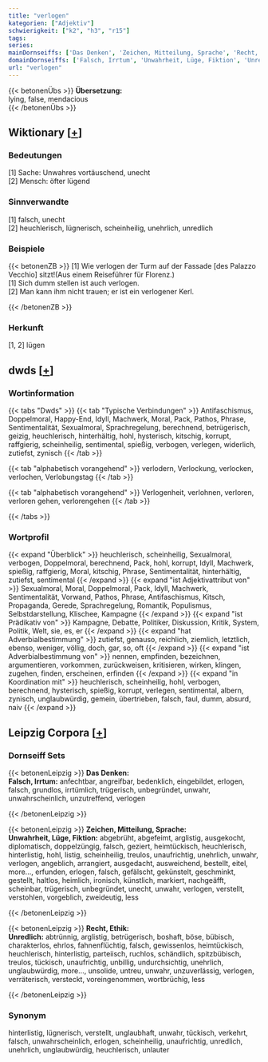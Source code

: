 ```yaml
---
title: "verlogen"
kategorien: ["Adjektiv"]
schwierigkeit: ["k2", "h3", "r15"]
tags:
series:
mainDornseiffs: ['Das Denken', 'Zeichen, Mitteilung, Sprache', 'Recht, Ethik']
domainDornseiffs: ['Falsch, Irrtum', 'Unwahrheit, Lüge, Fiktion', 'Unredlich']
url: "verlogen"
---
```


{{< betonenÜbs >}}
**Übersetzung:**  
lying, false, mendacious  
{{< /betonenÜbs >}}

## Wiktionary [[+](https://de.wiktionary.org/wiki/verlogen)]

### Bedeutungen
[1] Sache: Unwahr­es vortäuschend, unecht  
[2] Mensch: öfter lügend  

### Sinnverwandte
[1] falsch, unecht  
[2] heuchlerisch, lügnerisch, scheinheilig, unehrlich, unredlich  

### Beispiele
{{< betonenZB >}}
[1] Wie verlogen der Turm auf der Fassade [des Palazzo Vecchio] sitzt!(Aus einem Reiseführer für Florenz.)  
[1] Sich dumm stellen ist auch verlogen.  
[2] Man kann ihm nicht trauen; er ist ein verlogener Kerl.  

{{< /betonenZB >}}
### Herkunft
[1, 2] lügen  



## dwds [[+](https://www.dwds.de/wb/verlogen)]

### Wortinformation
{{< tabs "Dwds" >}}
{{< tab "Typische Verbindungen" >}}
Antifaschismus, Doppelmoral, Happy-End, Idyll, Machwerk, Moral, Pack, Pathos, Phrase, Sentimentalität, Sexualmoral, Sprachregelung, berechnend, betrügerisch, geizig, heuchlerisch, hinterhältig, hohl, hysterisch, kitschig, korrupt, raffgierig, scheinheilig, sentimental, spießig, verbogen, verlegen, widerlich, zutiefst, zynisch
{{< /tab >}}

{{< tab "alphabetisch vorangehend" >}}
verlodern, Verlockung, verlocken, verlochen, Verlobungstag
{{< /tab >}}

{{< tab "alphabetisch vorangehend" >}}
Verlogenheit, verlohnen, verloren, verloren gehen, verlorengehen
{{< /tab >}}

{{< /tabs >}}

### Wortprofil
{{< expand "Überblick" >}} heuchlerisch, scheinheilig, Sexualmoral, verbogen, Doppelmoral, berechnend, Pack, hohl, korrupt, Idyll, Machwerk, spießig, raffgierig, Moral, kitschig, Phrase, Sentimentalität, hinterhältig, zutiefst, sentimental {{< /expand >}}
{{< expand "ist Adjektivattribut von" >}} Sexualmoral, Moral, Doppelmoral, Pack, Idyll, Machwerk, Sentimentalität, Vorwand, Pathos, Phrase, Antifaschismus, Kitsch, Propaganda, Gerede, Sprachregelung, Romantik, Populismus, Selbstdarstellung, Klischee, Kampagne {{< /expand >}}
{{< expand "ist Prädikativ von" >}} Kampagne, Debatte, Politiker, Diskussion, Kritik, System, Politik, Welt, sie, es, er {{< /expand >}}
{{< expand "hat Adverbialbestimmung" >}} zutiefst, genauso, reichlich, ziemlich, letztlich, ebenso, weniger, völlig, doch, gar, so, oft {{< /expand >}}
{{< expand "ist Adverbialbestimmung von" >}} nennen, empfinden, bezeichnen, argumentieren, vorkommen, zurückweisen, kritisieren, wirken, klingen, zugehen, finden, erscheinen, erfinden {{< /expand >}}
{{< expand "in Koordination mit" >}} heuchlerisch, scheinheilig, hohl, verbogen, berechnend, hysterisch, spießig, korrupt, verlegen, sentimental, albern, zynisch, unglaubwürdig, gemein, übertrieben, falsch, faul, dumm, absurd, naiv {{< /expand >}}

## Leipzig Corpora [[+](https://corpora.uni-leipzig.de/en/res?word=verlogen&corpusId=deu_newscrawl-public_2018)]

### Dornseiff Sets
{{< betonenLeipzig >}}
**Das Denken:**  
**Falsch, Irrtum:** anfechtbar, angreifbar, bedenklich, eingebildet, erlogen, falsch, grundlos, irrtümlich, trügerisch, unbegründet, unwahr, unwahrscheinlich, unzutreffend, verlogen  

{{< /betonenLeipzig >}}


{{< betonenLeipzig >}}
**Zeichen, Mitteilung, Sprache:**  
**Unwahrheit, Lüge, Fiktion:** abgebrüht, abgefeimt, arglistig, ausgekocht, diplomatisch, doppelzüngig, falsch, geziert, heimtückisch, heuchlerisch, hinterlistig, hohl, listig, scheinheilig, treulos, unaufrichtig, unehrlich, unwahr, verlogen, angeblich, arrangiert, ausgedacht, ausweichend, bestellt, eitel, more..., erfunden, erlogen, falsch, gefälscht, gekünstelt, geschminkt, gestellt, haltlos, heimlich, ironisch, künstlich, markiert, nachgeäfft, scheinbar, trügerisch, unbegründet, unecht, unwahr, verlogen, verstellt, verstohlen, vorgeblich, zweideutig, less  

{{< /betonenLeipzig >}}


{{< betonenLeipzig >}}
**Recht, Ethik:**  
**Unredlich:** abtrünnig, arglistig, betrügerisch, boshaft, böse, bübisch, charakterlos, ehrlos, fahnenflüchtig, falsch, gewissenlos, heimtückisch, heuchlerisch, hinterlistig, parteiisch, ruchlos, schändlich, spitzbübisch, treulos, tückisch, unaufrichtig, unbillig, undurchsichtig, unehrlich, unglaubwürdig, more..., unsolide, untreu, unwahr, unzuverlässig, verlogen, verräterisch, versteckt, voreingenommen, wortbrüchig, less  

{{< /betonenLeipzig >}}

### Synonym
hinterlistig, lügnerisch, verstellt, unglaubhaft, unwahr, tückisch, verkehrt, falsch, unwahrscheinlich, erlogen, scheinheilig, unaufrichtig, unredlich, unehrlich, unglaubwürdig, heuchlerisch, unlauter

